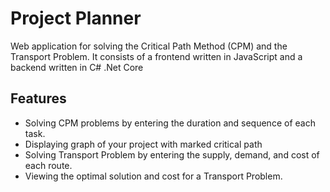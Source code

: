 # Project Planner

 Web application for solving the Critical Path Method (CPM) and the Transport Problem. It consists of a frontend written in JavaScript and a backend written in C# .Net Core

## Features
- Solving CPM problems by entering the duration and sequence of each task.
- Displaying graph of your project with marked critical path
- Solving Transport Problem by entering the supply, demand, and cost of each route.
- Viewing the optimal solution and cost for a Transport Problem.
